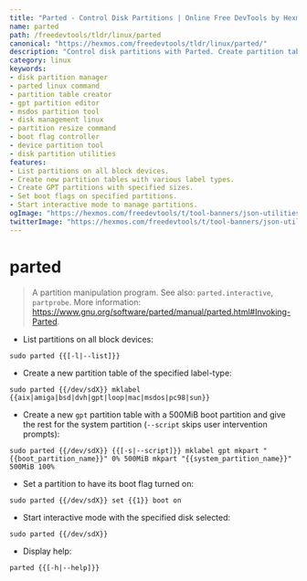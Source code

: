 ```yaml
---
title: "Parted - Control Disk Partitions | Online Free DevTools by Hexmos"
name: parted
path: /freedevtools/tldr/linux/parted
canonical: "https://hexmos.com/freedevtools/tldr/linux/parted/"
description: "Control disk partitions with Parted. Create partition tables, resize partitions, and manage flags on Linux devices. Free online tool, no registration required."
category: linux
keywords:
- disk partition manager
- parted linux command
- partition table creator
- gpt partition editor
- msdos partition tool
- disk management linux
- partition resize command
- boot flag controller
- device partition tool
- disk partition utilities
features:
- List partitions on all block devices.
- Create new partition tables with various label types.
- Create GPT partitions with specified sizes.
- Set boot flags on specified partitions.
- Start interactive mode to manage partitions.
ogImage: "https://hexmos.com/freedevtools/t/tool-banners/json-utilities-banner.png"
twitterImage: "https://hexmos.com/freedevtools/t/tool-banners/json-utilities-banner.png"
---
```


# parted

> A partition manipulation program.
> See also: `parted.interactive`, `partprobe`.
> More information: <https://www.gnu.org/software/parted/manual/parted.html#Invoking-Parted>.

- List partitions on all block devices:

`sudo parted {{[-l|--list]}}`

- Create a new partition table of the specified label-type:

`sudo parted {{/dev/sdX}} mklabel {{aix|amiga|bsd|dvh|gpt|loop|mac|msdos|pc98|sun}}`

- Create a new `gpt` partition table with a 500MiB boot partition and give the rest for the system partition (`--script` skips user intervention prompts):

`sudo parted {{/dev/sdX}} {{[-s|--script]}} mklabel gpt mkpart "{{boot_partition_name}}" 0% 500MiB mkpart "{{system_partition_name}}" 500MiB 100%`

- Set a partition to have its boot flag turned on:

`sudo parted {{/dev/sdX}} set {{1}} boot on`

- Start interactive mode with the specified disk selected:

`sudo parted {{/dev/sdX}}`

- Display help:

`parted {{[-h|--help]}}`
